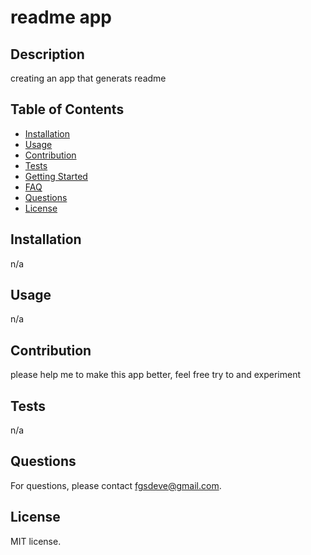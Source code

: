 
# readme app

## Description

creating an app that generats readme 

## Table of Contents

 - [Installation](#installation)
 - [Usage](#usage)
 - [Contribution](#contribution)
 - [Tests](#tests)
 - [Getting Started](#getting-started)
 - [FAQ](#faq)
 - [Questions](#questions)
 - [License](#license)

## Installation

n/a

## Usage

n/a

## Contribution

please help me to make this app better, feel free try to and experiment 

## Tests

n/a

## Questions

For questions, please contact [fgsdeve@gmail.com](mailto:fgsdeve@gmail.com).

## License

MIT license.
